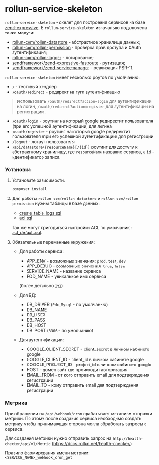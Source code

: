 
# rollun-service-skeleton

`rollun-service-skeleton` - скелет для построения сервисов на базе [zend-expressive](https://docs.zendframework.com/zend-expressive/).
В `rollun-service-skeleton` изначально подключены такие модули:
* [rollun-com/rollun-datastore](https://github.com/rollun-com/rollun-datastore) - абстрактное хранилище данных;
* [rollun-com/rollun-permission](https://github.com/rollun-com/rollun-permission) - проверка прав доступа и OAuth аутентификация;
* [rollun-com/rollun-logger](https://github.com/rollun-com/rollun-logger) - логирование;
* [zendframework/zend-expressive-fastroute](https://github.com/zendframework/zend-expressive-fastroute) - рутизация;
* [zendframework/zend-servicemanager](https://github.com/zendframework/zend-servicemanager) - реализация PSR-11.

`rollun-service-skeleton` имеет несколько роутов по умолчанию:
* `/` - тестовый хендлер
* `/oauth/redirect` - редирект на гугл аутентификацию
> Использовать `/oauth/redirect?action=login` для аутентификации на логин, `/oauth/redirect?action=register` для 
аутентификации на регистрацию.
* `/oauth/login` - роутинг на который google редиректит пользователя (при его успешной аутентификации) для логина
* `/oauth/register` - роутинг на который google редиректит пользователя (при его успешной аутентификации) для регистрации
* `/logout` - логаут пользователя
* `/api/datastore/{resourceName}[/{id}]` роутинг для доступу к абстрактному хранилищу, где `resourceName` название 
сервиса, а `id` - идентификатор записи.

### Установка

1. Установите зависимости.
    ```bash
    composer install
    ```

2. Для работы `rollun-com/rollun-datastore` и `rollun-com/rollun-permission` нужны таблицы в базе данных:
    * [create_table_logs.sql](https://github.com/rollun-com/rollun-logger/blob/4.2.1/src/create_table_logs.sql)
    * [acl.sql](https://github.com/rollun-com/rollun-permission/blob/4.0.0/src/Permission/src/acl.sql)
    
    Так же могут пригодиться настройки ACL по умолчанию: [acl_default.sql](/data/acl_default.sql).

3. Обязательные переменные окружения:
    * Для работы сервиса:
        - APP_ENV - возможные значения: `prod`, `test`, `dev`
        - APP_DEBUG - возможные значения: `true`, `false`
        - SERVICE_NAME - название сервиса
        - POD_NAME - уникальное имя сервиса
        
        (более детально [тут](https://github.com/rollun-com/all-standards/blob/master/docs/rsr/RSR_3.md))
    * Для БД:
        - DB_DRIVER (`Pdo_Mysql` - по умолчанию)
        - DB_NAME
        - DB_USER
        - DB_PASS
        - DB_HOST
        - DB_PORT (`3306` - по умолчанию)
    
    * Для аутентификации:
        - GOOGLE_CLIENT_SECRET - client_secret в личном кабинете google
        - GOOGLE_CLIENT_ID - client_id в личном кабинете google
        - GOOGLE_PROJECT_ID - project_id в личном кабинете google
        - HOST - домен сайт где происходит авторизация
        - EMAIL_FROM - от кого отправить email для подтверждения регистрации
        - EMAIL_TO - кому отправить email для подтверждения регистрации

### Метрика
При обращении на `/api/webhook/cron` срабатывает механизм отправки метрики. По этому после создания сервиса необходимо создать метрику чтобы принимающая сторона могла обработать запросы с сервиса.

Для создания метрики нужно отправить запрос на `http://health-checker/api/v1/Metric` (https://docs.rollun.net/health-checker/)

Правило формирования имени метрики: `<SERVICE_NAME>_webhook_cron_get`